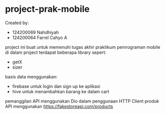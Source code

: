 # project-prak-mobile

Created by:
- 124200069 Nahdhiyah
- 124200064 Farrel Cahyo A

project ini buat untuk memenuhi tugas akhir praktikum pemrograman mobile
di dalam project terdapat beberapa library sepert:
- getX
- sizer

basis data menggunakan:
- firebase untuk login dan sign up ke aplikasi
- hive untuk menambahkan barang ke dalam cart

pemanggilan API menggunakan Dio dalam penggunaan HTTP Client
produk API menggunakan https://fakestoreapi.com/products
